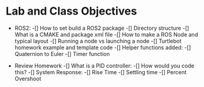 # Lab and Class Objectives
- ROS2:
    -[] How to set build a ROS2 package
    -[] Directory structure 
    -[] What is a CMAKE and package xml file 
    -[] How to make a ROS Node and typical layout 
    -[] Running a node vs launching a node 
    -[] Turtlebot homework example and template code 
    -[] Helper functions added:
        -[] Quaternion to Euler
        -[] Timer function

- Review Homework
    -[] What is a PID controller:
        -[] How would you code this?
    -[] System Response:
        -[] Rise Time
        -[] Settling time
        -[] Percent Overshoot  
